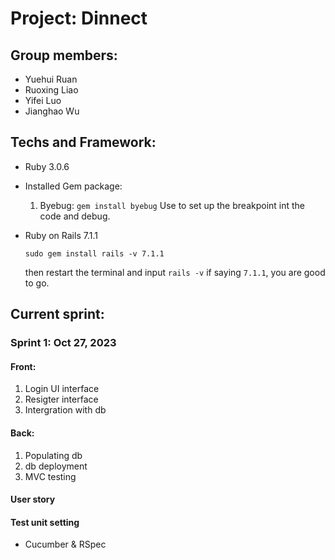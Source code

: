 # Project: Dinnect 
## Group members:
- Yuehui Ruan
- Ruoxing Liao
- Yifei Luo
- Jianghao Wu

## Techs and Framework:
- Ruby 3.0.6
- Installed Gem package:
  1. Byebug:
     `gem install byebug`
     Use to set up the breakpoint int the code and debug. 
   
- Ruby on Rails 7.1.1
  ```
  sudo gem install rails -v 7.1.1
  ```
  then restart the terminal and input
  `rails -v` if saying `7.1.1`, you are good to go.


## Current sprint:
### Sprint 1: Oct 27, 2023
#### Front:
1. Login UI interface
2. Resigter interface
3. Intergration with db

#### Back: 
1. Populating db
2. db deployment
3. MVC testing

#### User story

#### Test unit setting
- Cucumber & RSpec
